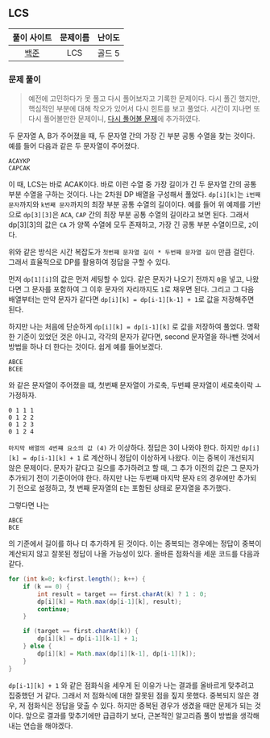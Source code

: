 ## LCS

|풀이 사이트|문제이름|난이도|
|:---:|:---:|:---:|
|[백준](https://www.acmicpc.net/problem/9251)|LCS|골드 5|

### 문제 풀이

> 예전에 고민하다가 못 풀고 다시 풀어보자고 기록한 문제이다. 다시 풀긴 했지만, 핵심적인 부분에 대해 착오가 있어서 다시 힌트를 보고 풀었다. 시간이 지나면 또 다시 풀어볼만한 문제이니, [다시 풀어볼 문제](../README.md)에 추가하였다. 

두 문자열 A, B가 주어졌을 때, 두 문자열 간의 가장 긴 부분 공통 수열을 찾는 것이다. 예를 들어 다음과 같은 두 문자열이 주어졌다.

```
ACAYKP
CAPCAK
```

이 때, LCS는 바로 ACAK이다. 바로 이런 수열 중 가장 길이가 긴 두 문자열 간의 공통 부분 수열을 구하는 것이다. 나는 2차원 DP 배열을 구성해서 풀었다.
`dp[i][k]`는 `i번째 문자`까지와 `k번째 문자`까지의 최장 부분 공통 수열의 길이이다. 예를 들어 위 예제를 기반으로 `dp[3][3]`은 `ACA`, `CAP` 간의 최장 부분 공통 수열의 길이라고 보면 된다. 그래서 dp[3][3]의 값은 `CA` 가 양쪽 수열에 모두 존재하고, 가장 긴 공통 부분 수열이므로, `2`이다.

위와 같은 방식은 시간 복잡도가 `첫번쨰 문자열 길이 * 두번쨰 문자열 길이` 만큼 걸린다. 그래서 효율적으로 DP를 활용하여 정답을 구할 수 있다.

먼저 `dp[1][i]`의 값은 먼저 세팅할 수 있다. 같은 문자가 나오기 전까지 `0`을 넣고, 나왔다면 그 문자를 포함하여 그 이후 문자의 자리까지도 `1`로 채우면 된다.
그리고 그 다음 배열부터는 만약 문자가 같다면 `dp[i][k] = dp[i-1][k-1] + 1`로 값을 저장해주면 된다. 

하지만 나는 처음에 단순하게 `dp[i][k] = dp[i-1][k]` 로 값을 저장하여 풀었다. 명확한 기준이 있었던 것은 아니고, 각각의 문자가 같다면, second 문자열을 하나뺀 것에서 방법을 하나 더 한다는 것이다. 쉽게 예를 들어보겠다.

```
ABCE
BCEE
```

와 같은 문자열이 주어졌을 떄, 첫번째 문자열이 가로축, 두번쨰 문자열이 세로축이락 ㅗ가정하자.

```
0 1 1 1
0 1 2 2
0 1 2 3
0 1 2 4
```

`마지막 배열의 4번쨰 요소의 값 (4)` 가 이상하다. 정답은 3이 나와야 한다. 하지만 `dp[i][k] = dp[i-1][k] + 1` 로 계산하니 정답이 이상하게 나왔다. 이는 중복이 개선되지 않은 문제이다. 문자가 같다고 길으를 추가하려고 할 때, 그 추가 이전의 값은 그 문자가 추가되기 전이 기준이어야 한다. 하지만 나는 두번째 마지막 문자 `E`의 경우에만 추가되기 전으로 설정하고, 첫 번째 문자열의 `E`는 포함된 상태로 문자열을 추가했다. 

그렇다면 나는 
```
ABCE
BCE
```
의 기준에서 길이를 하나 더 추가하게 된 것이다. 이는 중복되는 경우에는 정답이 중복이 계산되지 않고 잘못된 정답이 나올 가능성이 있다. 
올바른 점화식을 세운 코드를 다음과 같다.

```java
for (int k=0; k<first.length(); k++) {
    if (k == 0) {
        int result = target == first.charAt(k) ? 1 : 0;
        dp[i][k] = Math.max(dp[i-1][k], result);
        continue;
    }

    if (target == first.charAt(k)) {
        dp[i][k] = dp[i-1][k-1] + 1;
    } else {
        dp[i][k] = Math.max(dp[i][k-1], dp[i-1][k]);
    }
}
```

`dp[i-1][k] + 1` 와 같은 점화식을 세우게 된 이유가 나는 결과를 올바르게 맞추려고 집중했던 거 같다. 그래서 저 점화식에 대한 잘못된 점을 짚지 못했다. 중복되지 않은 경우, 저 점화식은 정답을 맞출 수 있다. 하지만 중복된 경우가 생겼을 때만 문제가 되는 것이다. 앞으로 결과를 맞추기에만 급급하기 보다, 근본적인 알고리즘 풀이 방법을 생각해내는 연습을 해야겠다.